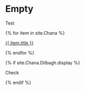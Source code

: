 ---
---

# Empty

Test

{% for item in site.Chana %}
  <p><a href="{{ item.url }}"> {{ item.title }} </a></p>
{% endfor %}

{% if site.Chana.Dilbagh.display %}
<p>Check</p>
{% endif %}
